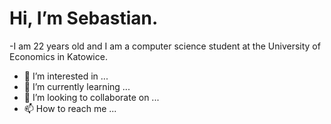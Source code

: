 #  Hi, I’m Sebastian.
-I am 22 years old and I am a computer science student at the University of Economics in Katowice.

- 👀 I’m interested in ...
- 🌱 I’m currently learning ...
- 💞️ I’m looking to collaborate on ...
- 📫 How to reach me ...

<!---
Blejn/Blejn is a ✨ special ✨ repository because its `README.md` (this file) appears on your GitHub profile.
You can click the Preview link to take a look at your changes.
--->
